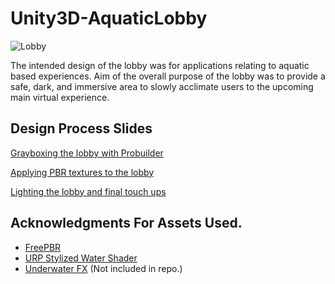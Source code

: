 # Unity3D-AquaticLobby

![Lobby](https://user-images.githubusercontent.com/10013436/200131223-284a3dd4-8c65-411d-b4e4-33b930fa3858.gif)

The intended design of the lobby was for applications relating to aquatic based experiences.
Aim of the overall purpose of the lobby was to provide a safe, dark, and immersive area to slowly acclimate users to the upcoming main virtual experience.

## Design Process Slides
[Grayboxing the lobby with Probuilder](https://docs.google.com/presentation/d/1LPNM02Kut9Hm9xwu3xL1kiza1CRSaqc8vIcvLWFOPyE/edit?usp=sharing)

[Applying PBR textures to the lobby](https://docs.google.com/presentation/d/1E-tvqpYGLGhVmVot5natmtunNyo5YHK76CB7zwdmE4E/edit?usp=sharing)

[Lighting the lobby and final touch ups](https://docs.google.com/presentation/d/1E-tvqpYGLGhVmVot5natmtunNyo5YHK76CB7zwdmE4E/edit?usp=sharing)

## Acknowledgments For Assets Used.
- [FreePBR](https://freepbr.com/)
- [URP Stylized Water Shader](https://assetstore.unity.com/packages/vfx/shaders/urp-stylized-water-shader-proto-series-187485)
- [Underwater FX](https://assetstore.unity.com/packages/vfx/particles/environment/underwater-fx-61157) (Not included in repo.)

